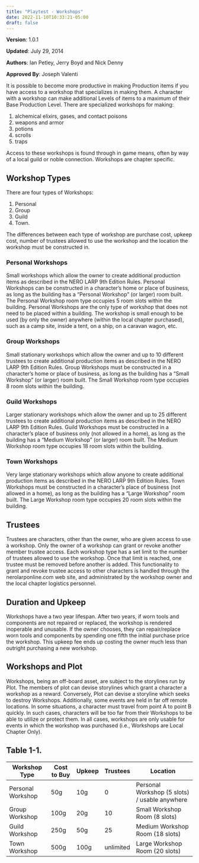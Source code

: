 ```yaml
---
title: "Playtest - Workshops"
date: 2022-11-10T10:33:21-05:00
draft: false
---
```



**Version**: 1.0.1 

**Updated**:  July 29, 2014

**Authors**: Ian Petley, Jerry Boyd and Nick Denny

**Approved By**:  Joseph Valenti


It is possible to become more productive in making Production items if you have access to a workshop that specializes in making them. A character with a workshop can make additional Levels of items to a maximum of their Base Production Level. There are specialized workshops for making:

1. alchemical elixirs, gases, and contact poisons
2. weapons and armor
3. potions
4. scrolls
5. traps

Access to these workshops is found through in game means, often by way of a local guild or noble connection.
Workshops are chapter specific.

## Workshop Types

There are four types of Workshops: 

1. Personal
2. Group
3. Guild
4. Town.	

The differences between each type of workshop are purchase cost, upkeep cost, number of trustees allowed to use the workshop and the location the workshop must be constructed in.

### **Personal Workshops** 

Small workshops which allow the owner to create additional production items as described in the NERO LARP 9th Edition Rules. Personal Workshops can be constructed in a character’s home or place of business, as long as the building has a “Personal Workshop” (or larger) room built. The Personal Workshop room type occupies 5 room slots within the building. Personal Workshops are the only type of workshop that does not need to be placed within a building. The workshop is small enough to be used (by only the owner) anywhere (within the local chapter purchased), such as a camp site, inside a tent, on a ship, on a caravan wagon, etc.

### **Group Workshops** 

Small stationary workshops which allow the owner and up to 10 different trustees to create additional production items as described in the NERO LARP 9th Edition Rules. Group Workshops must be constructed in a character’s home or place of business, as long as the building has a “Small Workshop” (or larger) room built. The Small Workshop room type occupies 8 room slots within the building.

### **Guild Workshops** 

Larger stationary workshops which allow the owner and up to 25 different trustees to create additional production items as described in the NERO LARP 9th Edition Rules. Guild Workshops must be constructed in a character’s place of business only (not allowed in a home), as long as the building has a “Medium Workshop” (or larger) room built. The Medium Workshop room type occupies 18 room slots within the building.

### **Town Workshops** 

Very large stationary workshops which allow anyone to create additional production items as described in the NERO LARP 9th Edition Rules. Town Workshops must be constructed in a character’s place of business (not allowed in a home), as long as the building has a “Large Workshop” room built. The Large Workshop room type occupies 20 room slots within the building.

## **Trustees**

Trustees are characters, other than the owner, who are given access to use a workshop.	Only the owner of a workshop can grant or revoke another member trustee access.	Each workshop type has a set limit to the number of trustees allowed to use the workshop.	Once that limit is reached, one trustee must be removed before another is added. This functionality to grant and revoke trustee access to other characters is handled through the nerolarponline.com web site, and administrated by the workshop owner and the local chapter logistics personnel.

## **Duration and Upkeep**

Workshops have a two year lifespan. After two years, if worn tools and components are not repaired or replaced, the workshop is rendered inoperable and unusable. If the owner chooses, they can repair/replace worn tools and components by spending one fifth the initial purchase price the workshop. This upkeep fee ends up costing the owner much less than outright purchasing a new workshop.

## **Workshops and Plot**

Workshops, being an off-board asset, are subject to the storylines run by Plot. The members of plot can devise storylines which grant a character a workshop as a reward.	Conversely, Plot can devise a storyline which seeks to destroy Workshops.
Additionally, some events are held in far off remote locations.	In some situations, a character must travel from point A to point B quickly.	In such cases, characters will be too far from their Workshops to be able to utilize or protect them.
In all cases, workshops are only usable for events in which the workshop was purchased (i.e., Workshops are Local Chapter Only).

## Table 1-1.

| Workshop Type     | Cost to Buy | Upkeep | Trustees  | Location                                      |
| ----------------- | ----------- | ------ | --------- | --------------------------------------------- |
| Personal Workshop | 50g         | 10g    | 0         | Personal Workshop (5 slots) / usable anywhere |
| Group Workshop    | 100g        | 20g    | 10        | Small Workshop Room (8 slots)                 |
| Guild Workshop    | 250g        | 50g    | 25        | Medium Workshop Room (18 slots)               |
| Town Workshop     | 500g        | 100g   | unlimited | Large Workshop Room (20 slots)                |





